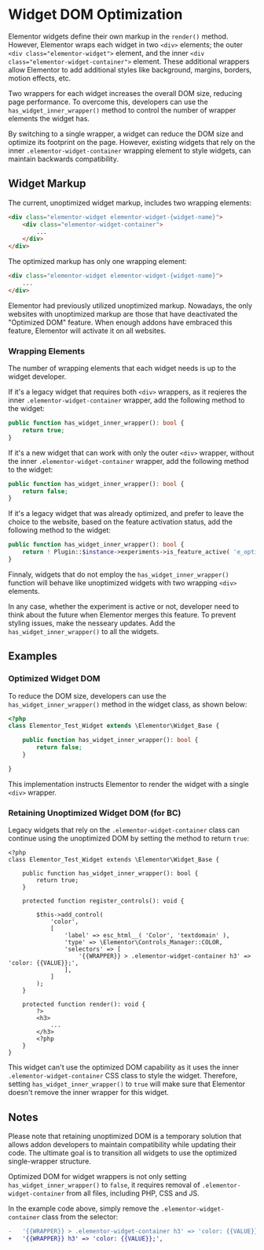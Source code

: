 # Widget DOM Optimization

<Badge type="tip" vertical="top" text="Elementor Core" /> <Badge type="warning" vertical="top" text="Intermediate" />

Elementor widgets define their own markup in the `render()` method. However, Elementor wraps each widget in two `<div>` elements; the outer `<div class="elementor-widget">` element, and the inner `<div class="elementor-widget-container">` element. These additional wrappers allow Elementor to add additional styles like background, margins, borders, motion effects, etc.

Two wrappers for each widget increases the overall DOM size, reducing page performance. To overcome this, developers can use the `has_widget_inner_wrapper()` method to control the number of wrapper elements the widget has.

By switching to a single wrapper, a widget can reduce the DOM size and optimize its footprint on the page. However, existing widgets that rely on the inner `.elementor-widget-container` wrapping element to style widgets, can maintain backwards compatibility.

## Widget Markup

The current, unoptimized widget markup, includes two wrapping elements:

```html
<div class="elementor-widget elementor-widget-{widget-name}">
	<div class="elementor-widget-container">
		...
	</div>
</div>
```

The optimized markup has only one wrapping element:

```html
<div class="elementor-widget elementor-widget-{widget-name}">
	...
</div>
```

Elementor had previously utilized unoptimized markup. Nowadays, the only websites with unoptimized markup are those that have deactivated the "Optimized DOM" feature. When enough addons have embraced this feature, Elementor will activate it on all websites.

### Wrapping Elements

The number of wrapping elements that each widget needs is up to the widget developer.

If it's a legacy widget that requires both `<div>` wrappers, as it reqieres the inner `.elementor-widget-container` wrapper, add the following method to the widget:

```php
public function has_widget_inner_wrapper(): bool {
	return true;
}
```

If it's a new widget that can work with only the outer `<div>` wrapper, without the inner `.elementor-widget-container` wrapper, add the following method to the widget:

```php
public function has_widget_inner_wrapper(): bool {
	return false;
}
```

If it's a legacy widget that was already optimized, and prefer to leave the choice to the website, based on the feature activation status, add the following method to the widget:

```php
public function has_widget_inner_wrapper(): bool {
	return ! Plugin::$instance->experiments->is_feature_active( 'e_optimized_markup' );
}
```

Finnaly, widgets that do not employ the `has_widget_inner_wrapper()` function will behave like unoptimized widgets with two wrapping `<div>` elements.

In any case, whether the experiment is active or not, developer need to think about the future when Elementor merges this feature. To prevent styling issues, make the nesseary updates. Add the `has_widget_inner_wrapper()` to all the widgets.

## Examples

### Optimized Widget DOM

To reduce the DOM size, developers can use the `has_widget_inner_wrapper()` method in the widget class, as shown below:

```php
<?php
class Elementor_Test_Widget extends \Elementor\Widget_Base {

	public function has_widget_inner_wrapper(): bool {
		return false;
	}

}
```

This implementation instructs Elementor to render the widget with a single `<div>` wrapper.

### Retaining Unoptimized Widget DOM (for BC)

Legacy widgets that rely on the `.elementor-widget-container` class can continue using the unoptimized DOM by setting the method to return `true`:

```php{4-6,16}
<?php
class Elementor_Test_Widget extends \Elementor\Widget_Base {

	public function has_widget_inner_wrapper(): bool {
		return true;
	}

	protected function register_controls(): void {

		$this->add_control(
			'color',
			[
				'label' => esc_html__( 'Color', 'textdomain' ),
				'type' => \Elementor\Controls_Manager::COLOR,
				'selectors' => [
					'{{WRAPPER}} > .elementor-widget-container h3' => 'color: {{VALUE}};',
				],
			]
		);
	}

	protected function render(): void {
		?>
		<h3>
			...
		</h3>
		<?php
	}
}
```

This widget can't use the optimized DOM capability as it uses the inner `.elementor-widget-container` CSS class to style the widget. Therefore, setting `has_widget_inner_wrapper()` to `true` will make sure that Elementor doesn't remove the inner wrapper for this widget.

## Notes

Please note that retaining unoptimized DOM is a temporary solution that allows addon developers to maintain compatibility while updating their code. The ultimate goal is to transition all widgets to use the optimized single-wrapper structure.

Optimized DOM for widget wrappers is not only setting `has_widget_inner_wrapper()` to `false`, it requires removal of `.elementor-widget-container` from all files, including PHP, CSS and JS.

In the example code above, simply remove the `.elementor-widget-container` class from the selector:

```diff
-	'{{WRAPPER}} > .elementor-widget-container h3' => 'color: {{VALUE}};',
+	'{{WRAPPER}} h3' => 'color: {{VALUE}};',
```
